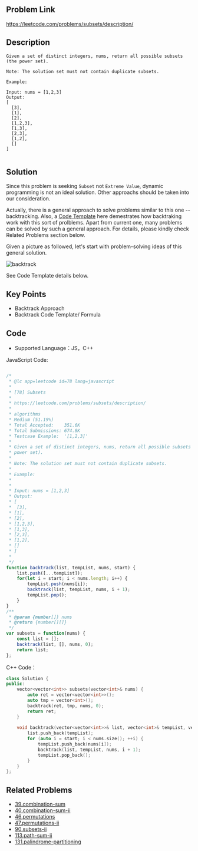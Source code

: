 ## Problem Link
https://leetcode.com/problems/subsets/description/

## Description
```
Given a set of distinct integers, nums, return all possible subsets (the power set).

Note: The solution set must not contain duplicate subsets.

Example:

Input: nums = [1,2,3]
Output:
[
  [3],
  [1],
  [2],
  [1,2,3],
  [1,3],
  [2,3],
  [1,2],
  []
]


```

## Solution

Since this problem is seeking `Subset` not `Extreme Value`, dynamic programming is not an ideal solution. Other approachs should be taken into our consideration. 

Actually, there is a general approach to solve problems similar to this one -- backtracking. Also, a [Code Template](https://leetcode.com/problems/combination-sum/discuss/16502/A-general-approach-to-backtracking-questions-in-Java-(Subsets-Permutations-Combination-Sum-Palindrome-Partitioning)) here demestrates how backtraking work with this sort of prolblems. Apart from current one, many problems can be solved by such a general approach. For details, please kindly check Related Problems section below.

Given a picture as followed, let's start with problem-solving ideas of this general solution. 

![backtrack](../assets/problems/backtrack.png)

See Code Template details below.

## Key Points

- Backtrack Approach
- Backtrack Code Template/ Formula


## Code

* Supported Language：JS，C++

JavaScript Code:
```js

/*
 * @lc app=leetcode id=78 lang=javascript
 *
 * [78] Subsets
 *
 * https://leetcode.com/problems/subsets/description/
 *
 * algorithms
 * Medium (51.19%)
 * Total Accepted:    351.6K
 * Total Submissions: 674.8K
 * Testcase Example:  '[1,2,3]'
 *
 * Given a set of distinct integers, nums, return all possible subsets (the
 * power set).
 * 
 * Note: The solution set must not contain duplicate subsets.
 * 
 * Example:
 * 
 * 
 * Input: nums = [1,2,3]
 * Output:
 * [
 * ⁠ [3],
 * [1],
 * [2],
 * [1,2,3],
 * [1,3],
 * [2,3],
 * [1,2],
 * []
 * ]
 * 
 */
function backtrack(list, tempList, nums, start) {
    list.push([...tempList]);
    for(let i = start; i < nums.length; i++) {
        tempList.push(nums[i]);
        backtrack(list, tempList, nums, i + 1);
        tempList.pop();
    }
}
/**
 * @param {number[]} nums
 * @return {number[][]}
 */
var subsets = function(nums) {
    const list = [];
    backtrack(list, [], nums, 0);
    return list;
};
```
C++ Code：
```C++
class Solution {
public:
    vector<vector<int>> subsets(vector<int>& nums) {
        auto ret = vector<vector<int>>();
        auto tmp = vector<int>();
        backtrack(ret, tmp, nums, 0);
        return ret;
    }
    
    void backtrack(vector<vector<int>>& list, vector<int>& tempList, vector<int>& nums, int start) {
        list.push_back(tempList);
        for (auto i = start; i < nums.size(); ++i) {
            tempList.push_back(nums[i]);
            backtrack(list, tempList, nums, i + 1);
            tempList.pop_back();
        }
    }
};
```

## Related Problems

- [39.combination-sum](./39.combination-sum.md)
- [40.combination-sum-ii](./40.combination-sum-ii.md)
- [46.permutations](./46.permutations.md)
- [47.permutations-ii](./47.permutations-ii.md)
- [90.subsets-ii](./90.subsets-ii.md)
- [113.path-sum-ii](./113.path-sum-ii.md)
- [131.palindrome-partitioning](./131.palindrome-partitioning.md)

